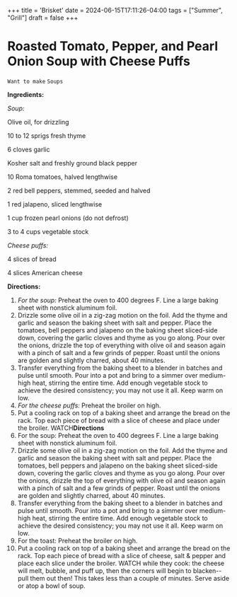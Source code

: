 +++
title = 'Brisket'
date = 2024-06-15T17:11:26-04:00
tags = ["Summer", "Grill"]
draft = false
+++
# Roasted Tomato, Pepper, and Pearl Onion Soup with  Cheese Puffs

`Want to make` `Soups`

**Ingredients:**

_Soup:_

Olive oil, for drizzling

10 to 12 sprigs fresh thyme 

6 cloves garlic

Kosher salt and freshly ground black pepper 

10 Roma tomatoes, halved lengthwise 

2 red bell peppers, stemmed, seeded and halved 

1 red jalapeno, sliced lengthwise 

1 cup frozen pearl onions (do not defrost)

3 to 4 cups vegetable stock 

_Cheese puffs:_

4 slices of bread

4 slices American cheese 

**Directions:**

1. _For the soup:_ Preheat the oven to 400 degrees F. Line a large baking sheet with nonstick aluminum foil.
2. Drizzle some olive oil in a zig-zag motion on the foil. Add the thyme and garlic and season the baking sheet with salt and pepper. Place the tomatoes, bell peppers and jalapeno on the baking sheet sliced-side down, covering the garlic cloves and thyme as you go along. Pour over the onions, drizzle the top of everything with olive oil and season again with a pinch of salt and a few grinds of pepper. Roast until the onions are golden and slightly charred, about 40 minutes.
3. Transfer everything from the baking sheet to a blender in batches and pulse until smooth. Pour into a pot and bring to a simmer over medium-high heat, stirring the entire time. Add enough vegetable stock to achieve the desired consistency; you may not use it all. Keep warm on low.
4. _For the cheese puffs:_ Preheat the broiler on high.
5. Put a cooling rack on top of a baking sheet and arrange the bread on the rack. Top each piece of bread with a slice of cheese and place under the broiler. WATCH**Directions**
6. For the soup: Preheat the oven to 400 degrees F. Line a large baking sheet with nonstick aluminum foil.
7. Drizzle some olive oil in a zig-zag motion on the foil. Add the thyme and garlic and season the baking sheet with salt and pepper. Place the tomatoes, bell peppers and jalapeno on the baking sheet sliced-side down, covering the garlic cloves and thyme as you go along. Pour over the onions, drizzle the top of everything with olive oil and season again with a pinch of salt and a few grinds of pepper. Roast until the onions are golden and slightly charred, about 40 minutes.
8. Transfer everything from the baking sheet to a blender in batches and pulse until smooth. Pour into a pot and bring to a simmer over medium-high heat, stirring the entire time. Add enough vegetable stock to achieve the desired consistency; you may not use it all. Keep warm on low.
9. For the toast: Preheat the broiler on high.
10. Put a cooling rack on top of a baking sheet and arrange the bread on the rack. Top each piece of bread with a slice of cheese, salt & pepper and place each slice under the broiler. WATCH while they cook: the cheese will melt, bubble, and puff up, then the corners will begin to blacken--pull them out then! This takes less than a couple of minutes. Serve aside or atop a bowl of soup. 
